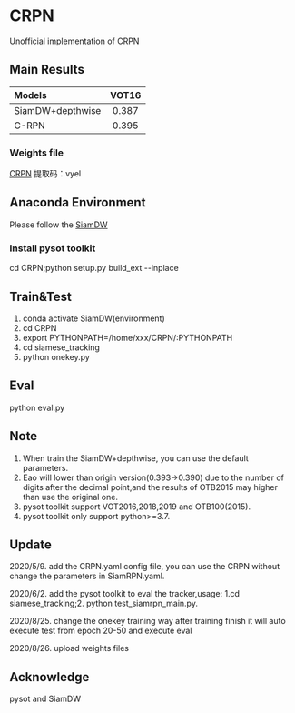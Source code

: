 # CRPN
Unofficial implementation of CRPN
## Main Results
| Models  | VOT16 |
| :------ | :------: | 
| SiamDW+depthwise  | 0.387 | 
| C-RPN     | 0.395 | 
### Weights file
[CRPN](https://pan.baidu.com/s/1L22M5bnROjmxWCsOICf4XA )
提取码：vyel
## Anaconda Environment
Please follow the [SiamDW](https://github.com/researchmm/SiamDW)

### Install pysot toolkit 
cd CRPN;python setup.py build_ext --inplace
## Train&Test
1. conda activate SiamDW(environment)
2. cd CRPN
3. export PYTHONPATH=/home/xxx/CRPN/:PYTHONPATH
4. cd siamese_tracking
5. python onekey.py 
## Eval
python eval.py
## Note
1. When train the SiamDW+depthwise, you can use the default parameters.
2. Eao will lower than origin version(0.393->0.390) due to the number of digits after the decimal point,and the results of OTB2015 may higher than use the original one. 
3. pysot toolkit support VOT2016,2018,2019 and OTB100(2015).
4. pysot toolkit only support python>=3.7.
## Update
2020/5/9. add the CRPN.yaml config file, you can use the CRPN without change the parameters in SiamRPN.yaml.

2020/6/2. add the pysot toolkit to eval the tracker,usage: 1.cd siamese_tracking;2. python test_siamrpn_main.py.

2020/8/25. change the onekey training way after training finish it will auto execute test from epoch 20-50 and execute eval

2020/8/26. upload weights files
## Acknowledge
pysot and SiamDW
